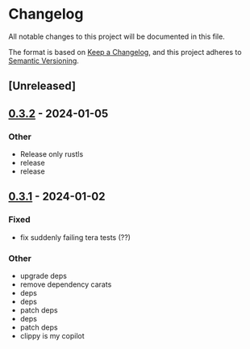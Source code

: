 # Changelog
All notable changes to this project will be documented in this file.

The format is based on [Keep a Changelog](https://keepachangelog.com/en/1.0.0/),
and this project adheres to [Semantic Versioning](https://semver.org/spec/v2.0.0.html).

## [Unreleased]

## [0.3.2](https://github.com/trillium-rs/trillium/compare/trillium-tera-v0.3.1...trillium-tera-v0.3.2) - 2024-01-05

### Other
- Release only rustls
- release
- release

## [0.3.1](https://github.com/trillium-rs/trillium/compare/trillium-tera-v0.3.0...trillium-tera-v0.3.1) - 2024-01-02

### Fixed
- fix suddenly failing tera tests (??)

### Other
- upgrade deps
- remove dependency carats
- deps
- deps
- patch deps
- deps
- patch deps
- clippy is my copilot
